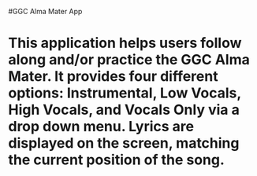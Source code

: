 #GGC Alma Mater App
# This application helps users follow along and/or practice the GGC Alma Mater. It provides four different options: Instrumental, Low Vocals, High Vocals, and Vocals Only via a drop down menu. Lyrics are displayed on the screen, matching the current position of the song.
